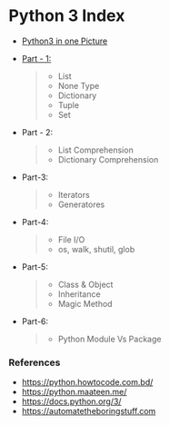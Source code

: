 # Python 3 Index

* [Python3 in one Picture](https://github.com/aminul788/NSL-RAShip-Programm/blob/main/Deep-Learning-Guide/Python3/python3_in_one_pic.png)
* [Part - 1:](https://github.com/aminul788/NSL-RAShip-Programm/blob/main/Deep-Learning-Guide/Python3/python3_intro_part_1.ipynb)
  >* List
  >* None Type
  >* Dictionary
  >* Tuple
  >* Set

* Part - 2:
   >* List Comprehension
   >* Dictionary Comprehension

* Part-3:
  >* Iterators
  >* Generatores

* Part-4:
  >* File I/O
  >* os, walk, shutil, glob

* Part-5:
  >* Class & Object
  >* Inheritance
  >* Magic Method

* Part-6:
  >* Python Module Vs Package
  
### References
  * https://python.howtocode.com.bd/
  * https://python.maateen.me/
  * https://docs.python.org/3/
  * https://automatetheboringstuff.com

